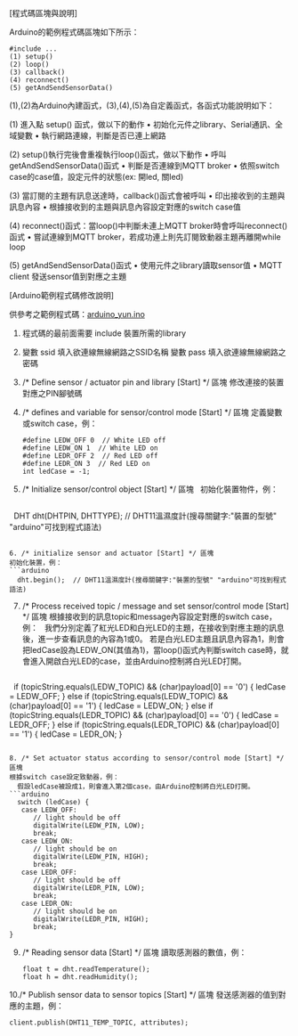 <!--![ARDUINO YÚN](https://github.com/skellroyal/scratchx/blob/gh-pages/arduinoSampleCode/arduino_yun.jpg)
Source: https://store.arduino.cc/usa/arduino-yun*/-->

[程式碼區塊與說明]

Arduino的範例程式碼區塊如下所示：
```arduino
#include ...
(1) setup()
(2) loop()
(3) callback()
(4) reconnect()
(5) getAndSendSensorData()
```
(1),(2)為Arduino內建函式，(3),(4),(5)為自定義函式，各函式功能說明如下：

(1) 進入點 setup() 函式，做以下的動作
    • 初始化元件之library、Serial通訊、全域變數
    • 執行網路連線，判斷是否已連上網路

(2) setup()執行完後會重複執行loop()函式，做以下動作
    • 呼叫getAndSendSensorData()函式
    • 判斷是否連線到MQTT broker
    • 依照switch case的case值，設定元件的狀態(ex: 開led, 關led)

(3) 當訂閱的主題有訊息送達時，callback()函式會被呼叫
    • 印出接收到的主題與訊息內容
    • 根據接收到的主題與訊息內容設定對應的switch case值

(4) reconnect()函式：當loop()中判斷未連上MQTT broker時會呼叫reconnect()函式
    • 嘗試連線到MQTT broker，若成功連上則先訂閱致動器主題再離開while loop

(5) getAndSendSensorData()函式
    • 使用元件之library讀取sensor值
    • MQTT client 發送sensor值到對應之主題

[Arduino範例程式碼修改說明]

供參考之範例程式碼：[arduino_yun.ino](https://github.com/skellroyal/scratchx/blob/gh-pages/arduinoSampleCode/sample_yun.ino)

1. 程式碼的最前面需要 include 裝置所需的library

2. 變數 ssid 填入欲連線無線網路之SSID名稱
   變數 pass 填入欲連線無線網路之密碼

3. /* Define sensor / actuator pin and library [Start] */ 區塊
   修改連接的裝置對應之PIN腳號碼

4. /* defines and variable for sensor/control mode [Start] */ 區塊
   定義變數或switch case，例：
   ```arduino
   #define LEDW_OFF 0  // White LED off
   #define LEDW_ON 1  // White LED on
   #define LEDR_OFF 2  // Red LED off
   #define LEDR_ON 3  // Red LED on
   int ledCase = -1;
   ```

5. /* Initialize sensor/control object [Start] */ 區塊
   初始化裝置物件，例：
   ```arduino
   DHT dht(DHTPIN, DHTTYPE);  // DHT11溫濕度計(搜尋關鍵字:"裝置的型號" "arduino"可找到程式語法)
   ```

6. /* initialize sensor and actuator [Start] */ 區塊
   初始化裝置，例：
   ```arduino
   dht.begin();  // DHT11溫濕度計(搜尋關鍵字:"裝置的型號" "arduino"可找到程式語法)
   ```

7. /* Process received topic / message and set sensor/control mode [Start] */ 區塊
   根據接收到的訊息topic和message內容設定對應的switch case，例：
   我們分別定義了紅光LED和白光LED的主題，在接收到對應主題的訊息後，進一步查看訊息的內容為1或0。
   若是白光LED主題且訊息內容為1，則會把ledCase設為LEDW_ON(其值為1)，當loop()函式內判斷switch case時，就會進入開啟白光LED的case，並由Arduino控制將白光LED打開。
   ```arduino
   if (topicString.equals(LEDW_TOPIC) && (char)payload[0] == '0') {
      ledCase = LEDW_OFF;
   } else if (topicString.equals(LEDW_TOPIC) && (char)payload[0] == '1') {
      ledCase = LEDW_ON;
   } else if (topicString.equals(LEDR_TOPIC) && (char)payload[0] == '0') {
      ledCase = LEDR_OFF;
   } else if (topicString.equals(LEDR_TOPIC) && (char)payload[0] == '1') {
      ledCase = LEDR_ON;
   }
   ```

8. /* Set actuator status according to sensor/control mode [Start] */ 區塊
   根據switch case設定致動器，例：
   假設ledCase被設成1，則會進入第2個case，由Arduino控制將白光LED打開。
   ```arduino
   switch (ledCase) {
      case LEDW_OFF:
         // light should be off
         digitalWrite(LEDW_PIN, LOW);
         break;
      case LEDW_ON:
         // light should be on
         digitalWrite(LEDW_PIN, HIGH);
         break;
      case LEDR_OFF:
         // light should be off
         digitalWrite(LEDR_PIN, LOW);
         break;
      case LEDR_ON:
         // light should be on
         digitalWrite(LEDR_PIN, HIGH);
         break;
   }
   ```

9. /* Reading sensor data [Start] */ 區塊
   讀取感測器的數值，例：
   ```arduino
   float t = dht.readTemperature();
   float h = dht.readHumidity();
   ```

10./* Publish sensor data to sensor topics [Start] */ 區塊
   發送感測器的值到對應的主題，例：
   ```arduino
   client.publish(DHT11_TEMP_TOPIC, attributes);
   ```
